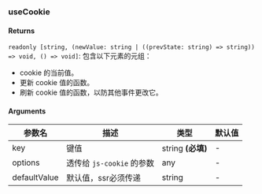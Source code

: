 ### useCookie

#### Returns
`readonly [string, (newValue: string | ((prevState: string) => string)) => void, () => void]`: 包含以下元素的元组：
- cookie 的当前值。
- 更新 cookie 值的函数。
- 刷新 cookie 值的函数，以防其他事件更改它。

#### Arguments
|参数名|描述|类型|默认值|
|---|---|---|---|
|key|键值|string  **(必填)**|-|
|options|透传给 `js-cookie` 的参数|any |-|
|defaultValue|默认值，ssr必须传递|string |-|